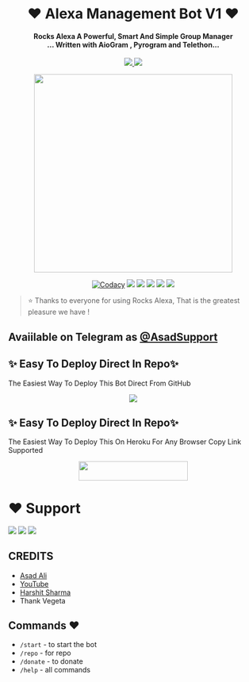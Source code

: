 
<h1 align="center"><b>❤️ Alexa Management Bot V1 ❤️</b></h1>

<h4 align="center">Rocks Alexa A Powerful, Smart And Simple Group Manager <br> ... Written with AioGram , Pyrogram and Telethon...</h4>
<p align='center'>
  <a href="https://www.python.org/" alt="made-with-python"> <img src="https://img.shields.io/badge/Made%20with-Python-1f425f.svg?style=flat-square&logo=python&color=blue" /> </a>
  <a href="https://github.com/TheTeamAlexa/AlexaRobot-1.0/graphs/commit-activity" alt="Maintenance"> <img src="https://img.shields.io/badge/Maintained%3F-yes-green.svg?style=flat-square" /> </a>
</p>

<p align="center"><a href="https://t.me/Dr_Asad_Ali"><img src="https://telegra.ph/file/44870675794b9089a4fa8.jpg" width="400"></a></p>

<p align="center">
    <a href="https://app.codacy.com/manual/TheTeamAlexa/AlexaRobot-1.0/dashboard"> <img src="https://img.shields.io/codacy/grade/4d58f2a402b54aed8a7d95f7add45a81?color=brightgreen&logo=codacy&logoColor=green&style=for-the-badge" alt="Codacy" /></a>
    <a href="https://github.com/TheTeamAlexa/AlexaRobot-1.0"> <img src="https://img.shields.io/github/repo-size/TheTeamAlexa/AlexaRobot-1.0?color=orange&logo=github&logoColor=green&style=for-the-badge" /></a>
    <a href="https://github.com/TheTeamAlexa/AlexaRobot-1.0/commits/prince"> <img src="https://img.shields.io/github/last-commit/TheTeamAlexa/AlexaRobot-1.0?color=brown&logo=github&logoColor=green&style=for-the-badge" /></a>
    <a href="https://github.com/TheTeamAlexa/AlexaRobot-1.0/issues"> <img src="https://img.shields.io/github/issues/TheTeamAlexa/AlexaRobot-1.0?color=blueviolet&logo=github&logoColor=green&style=for-the-badge" /></a>
    <a href="https://github.com/TheTeamAlexa/AlexaRobot-1.0/network/members"> <img src="https://img.shields.io/github/forks/TheTeamAlexa/AlexaRobot-1.0?color=red&logo=github&logoColor=green&style=for-the-badge" /></a>  
    <a href="https://pypi.org/project/Telethon/"> <img src="https://img.shields.io/pypi/v/telethon?color=yellow&label=telethon&logo=python&logoColor=green&style=for-the-badge" /></a>
</p>

> ⭐️ Thanks to everyone for using Rocks Alexa, That is the greatest pleasure we have !

## Avaiilable on Telegram as [@AsadSupport](https://t.me/ALEXA_MANAGEMENTBOT)

## ✨ Easy To Deploy Direct In Repo✨

The Easiest Way To Deploy This Bot Direct From GitHub

<p align="center"><a href="https://heroku.com/deploy"><img src="https://www.herokucdn.com/deploy/button.svg"></a>

## ✨ Easy To Deploy Direct In Repo✨

The Easiest Way To Deploy This On Heroku For Any Browser Copy Link Supported

<p align="center"><a href="https://heroku.com/deploy?template=https://github.com/Cutey02/arb"> <img src="https://img.shields.io/badge/Deploy%20To%20Heroku-black?style=for-the-badge&logo=heroku" width="220" height="38.45"/></a></p>
 
 
# ❤️ Support
<a href="https://t.me/AsadSupport"><img src="https://img.shields.io/badge/Join-Telegram%20Channel-red.svg?logo=Telegram"></a>
<a href="https://t.me/Shayri_Music_Lovers"><img src="https://img.shields.io/badge/Join-Telegram%20Group-blue.svg?logo=telegram"></a>
<a href="https://t.me/Give_Me_Heart"><img src="https://img.shields.io/badge/Give-Me%20Heart-blue.svg?logo=telegram"></a>


## CREDITS

- [Asad Ali](https://t.me/Dr_Asad_Ali)
- [YouTube](https://www.youtube.com/c/JankariKiDuniya)
- [Harshit Sharma](https://t.me/HarshitSharma361)
- Thank Vegeta

## Commands ❤️

- `/start` - to start the bot
- `/repo` - for repo
- `/donate` - to donate
- `/help` - all commands
